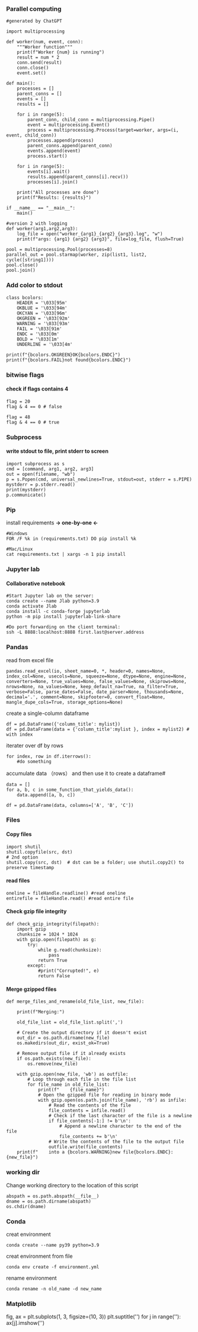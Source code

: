 ### Parallel computing
```
#generated by ChatGPT

import multiprocessing

def worker(num, event, conn):
    """Worker function"""
    print(f"Worker {num} is running")
    result = num * 2
    conn.send(result)
    conn.close()
    event.set()

def main():
    processes = []
    parent_conns = []
    events = []
    results = []

    for i in range(5):
        parent_conn, child_conn = multiprocessing.Pipe()
        event = multiprocessing.Event()
        process = multiprocessing.Process(target=worker, args=(i, event, child_conn))
        processes.append(process)
        parent_conns.append(parent_conn)
        events.append(event)
        process.start()

    for i in range(5):
        events[i].wait()
        results.append(parent_conns[i].recv())
        processes[i].join()

    print("All processes are done")
    print(f"Results: {results}")

if __name__ == "__main__":
    main()
```
```
#version 2 with logging
def worker(arg1,arg2,arg3):
    log_file = open("worker_{arg1}_{arg2}_{arg3}.log", "w")
    print(f"args: {arg1} {arg2} {arg3}", file=log_file, flush=True)

pool = multiprocessing.Pool(processes=8)
parallel_out = pool.starmap(worker, zip(list1, list2, cycle([string1])))
pool.close()
pool.join()
```

### Add color to stdout
```
class bcolors:
    HEADER = '\033[95m'
    OKBLUE = '\033[94m'
    OKCYAN = '\033[96m'
    OKGREEN = '\033[92m'
    WARNING = '\033[93m'
    FAIL = '\033[91m'
    ENDC = '\033[0m'
    BOLD = '\033[1m'
    UNDERLINE = '\033[4m'

print(f"{bcolors.OKGREEN}OK{bcolors.ENDC}")
print(f"{bcolors.FAIL}not found{bcolors.ENDC}")
```
### bitwise flags
#### check if flags contains 4
```
flag = 20
flag & 4 == 0 # false

flag = 48
flag & 4 == 0 # true
```
### Subprocess
#### write stdout to file, print stderr to screen
```
import subprocess as s
cmd = [command, arg1, arg2, arg3]
out = open(filename, "wb")
p = s.Popen(cmd, universal_newlines=True, stdout=out, stderr = s.PIPE)
mystderr = p.stderr.read()
print(mystderr)
p.communicate()
```


### Pip
install requirements **-> one-by-one <-**
```
#Windows
FOR /F %k in (requirements.txt) DO pip install %k
```
```
#Mac/Linux
cat requirements.txt | xargs -n 1 pip install
```


### Jupyter lab
#### Collaborative notebook
```
#Start Jupyter lab on the server:
conda create --name Jlab python=3.9
conda activate Jlab
conda install -c conda-forge jupyterlab
python -m pip install jupyterlab-link-share

#Do port forwarding on the client terminal:
ssh -L 8888:localhost:8888 first.last@server.address
```
### Pandas
read from excel file
```
pandas.read_excel(io, sheet_name=0, *, header=0, names=None, index_col=None, usecols=None, squeeze=None, dtype=None, engine=None, converters=None, true_values=None, false_values=None, skiprows=None, nrows=None, na_values=None, keep_default_na=True, na_filter=True, verbose=False, parse_dates=False, date_parser=None, thousands=None, decimal='.', comment=None, skipfooter=0, convert_float=None, mangle_dupe_cols=True, storage_options=None)
```
create a single-column dataframe
```
df = pd.DataFrame({'column_title': mylist})
df = pd.DataFrame(data = {'column_title':mylist }, index = mylist2) # with index
```
iterater over df by rows
```
for index, row in df.iterrows():
    #do something
```
accumulate data （rows） and then use it to create a dataframe#
```
data = []
for a, b, c in some_function_that_yields_data():
    data.append([a, b, c])

df = pd.DataFrame(data, columns=['A', 'B', 'C'])
```
### Files
#### Copy files
```
import shutil
shutil.copyfile(src, dst)
# 2nd option
shutil.copy(src, dst)  # dst can be a folder; use shutil.copy2() to preserve timestamp
```
#### read files
```
oneline = fileHandle.readline() #read oneline
entirefile = fileHandle.read() #read entire file
```
#### Check gzip file integrity
```
def check_gzip_integrity(filepath):
    import gzip
    chunksize = 1024 * 1024
    with gzip.open(filepath) as g:
        try:
            while g.read(chunksize):
                pass
            return True
        except:
            #print("Corrupted!", e)
            return False
```
#### Merge gzipped files
```
def merge_files_and_rename(old_file_list, new_file):

    print(f"Merging:")

    old_file_list = old_file_list.split(',')

    # Create the output directory if it doesn't exist
    out_dir = os.path.dirname(new_file)
    os.makedirs(out_dir, exist_ok=True)

    # Remove output file if it already exists
    if os.path.exists(new_file):
        os.remove(new_file)

    with gzip.open(new_file, 'wb') as outfile:
        # Loop through each file in the file list
        for file_name in old_file_list:
            print(f"    {file_name}")
            # Open the gzipped file for reading in binary mode
            with gzip.open(os.path.join(file_name), 'rb') as infile:
                # Read the contents of the file
                file_contents = infile.read()
                # Check if the last character of the file is a newline
                if file_contents[-1:] != b'\n':
                    # Append a newline character to the end of the file
                    file_contents += b'\n'
                # Write the contents of the file to the output file
                outfile.write(file_contents)
    print(f"    into a {bcolors.WARNING}new file{bcolors.ENDC}: {new_file}")
```

### working dir
Change working directory to the location of this script
```
abspath = os.path.abspath(__file__)
dname = os.path.dirname(abspath)
os.chdir(dname)
```

### Conda
creat environment
```
conda create --name py39 python=3.9
```
creat environment from file
```
conda env create -f environment.yml
```
rename environment
```
conda rename -n old_name -d new_name
```
### Matplotlib
fig, ax = plt.subplots(1, 3, figsize=(10, 3))
plt.suptitle('')
for j in range(''):
    ax[j].imshow('')
